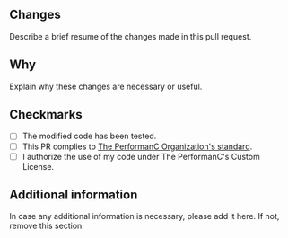 ## Changes

Describe a brief resume of the changes made in this pull request.

## Why

Explain why these changes are necessary or useful.

## Checkmarks

- [ ] The modified code has been tested.
- [ ] This PR complies to [The PerformanC Organization's standard](https://github.com/PerformanC/contributing).
- [ ] I authorize the use of my code under The PerformanC's Custom License.

## Additional information

In case any additional information is necessary, please add it here. If not, remove this section.
